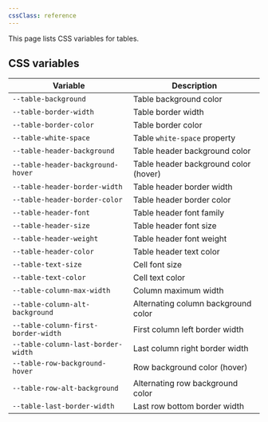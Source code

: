 ```yaml
---
cssClass: reference
---
```


This page lists CSS variables for tables.

## CSS variables

| Variable                            | Description                           |
| ----------------------------------- | ------------------------------------- |
| `--table-background`                | Table background color                |
| `--table-border-width`              | Table border width                    |
| `--table-border-color`              | Table border color                    |
| `--table-white-space`               | Table `white-space` property          |
| `--table-header-background`         | Table header background color         |
| `--table-header-background-hover`   | Table header background color (hover) |
| `--table-header-border-width`       | Table header border width             |
| `--table-header-border-color`       | Table header border color             |
| `--table-header-font`               | Table header font family              |
| `--table-header-size`               | Table header font size                |
| `--table-header-weight`             | Table header font weight              |
| `--table-header-color`              | Table header text color               |
| `--table-text-size`                 | Cell font size                        |
| `--table-text-color`                | Cell text color                       |
| `--table-column-max-width`          | Column maximum width                  |
| `--table-column-alt-background`     | Alternating column background color   |
| `--table-column-first-border-width` | First column left border width        |
| `--table-column-last-border-width`  | Last column right border width        |
| `--table-row-background-hover`      | Row background color (hover)          |
| `--table-row-alt-background`        | Alternating row background color      |
| `--table-last-border-width`         | Last row bottom border width          |
